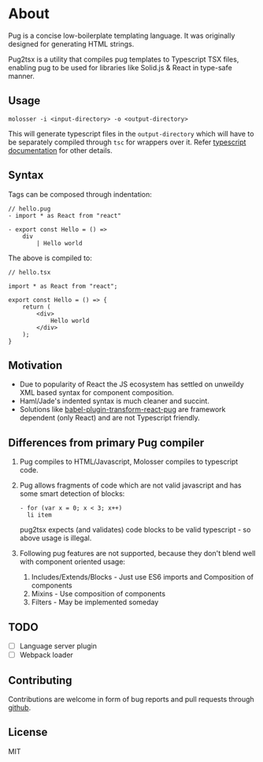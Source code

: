 # About

Pug is a concise low-boilerplate templating language. It was originally designed for generating HTML strings.

Pug2tsx is a utility that compiles pug templates to Typescript TSX files, enabling pug to be used for libraries like Solid.js & React in type-safe manner.

## Usage

```
molosser -i <input-directory> -o <output-directory>
```

This will generate typescript files in the `output-directory` which will have to be separately compiled
through `tsc` for wrappers over it. Refer [typescript documentation](https://www.typescriptlang.org/docs/handbook/typescript-in-5-minutes.html) for other details.

## Syntax

Tags can be composed through indentation:

```
// hello.pug
- import * as React from "react"

- export const Hello = () =>
    div
        | Hello world
```

The above is compiled to:

```
// hello.tsx

import * as React from "react";

export const Hello = () => {
    return (
        <div>
            Hello world
        </div>
    );
}
```

## Motivation

- Due to popularity of React the JS ecosystem has settled on unweildy XML based syntax for component composition.
- Haml/Jade's indented syntax is much cleaner and succint.
- Solutions like [babel-plugin-transform-react-pug](https://github.com/pugjs/babel-plugin-transform-react-pug) are framework dependent (only React) and are not Typescript friendly.

## Differences from primary Pug compiler

1. Pug compiles to HTML/Javascript, Molosser compiles to typescript code.
1. Pug allows fragments of code which are not valid javascript and has some smart detection of blocks:
   ```
   - for (var x = 0; x < 3; x++)
     li item
   ```
   pug2tsx expects (and validates) code blocks to be valid typescript - so above usage is illegal.

4. Following pug features are not supported, because they don't blend well with component oriented usage:
   1. Includes/Extends/Blocks - Just use ES6 imports and Composition of components
   2. Mixins - Use composition of components
   3. Filters - May be implemented someday

## TODO

- [ ] Language server plugin
- [ ] Webpack loader

## Contributing

Contributions are welcome in form of bug reports and pull requests through [github](https://github.com/lorefnon/pug2tsx).

## License

MIT
